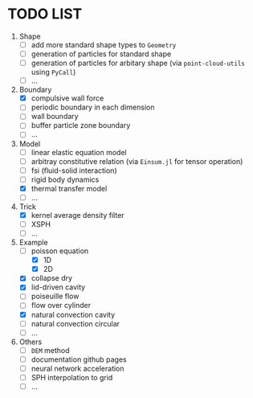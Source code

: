 # TODO LIST

1. Shape
    - [ ] add more standard shape types to `Geometry`
    - [ ] generation of particles for standard shape
    - [ ] generation of particles for arbitary shape (via `point-cloud-utils` using `PyCall`)
    - [ ] ...
2. Boundary
    - [x] compulsive wall force
    - [ ] periodic boundary in each dimension
    - [ ] wall boundary
    - [ ] buffer particle zone boundary
    - [ ] ...
3. Model
    - [ ] linear elastic equation model
    - [ ] arbitray constitutive relation (via `Einsum.jl` for tensor operation)
    - [ ] fsi (fluid-solid interaction)
    - [ ] rigid body dynamics
    - [x] thermal transfer model
    - [ ] ...
4. Trick
    - [x] kernel average density filter
    - [ ] XSPH
    - [ ] ...
5. Example
    - [ ] poisson equation
        - [x] 1D
        - [x] 2D
    - [x] collapse dry
    - [x] lid-driven cavity
    - [ ] poiseuille flow
    - [ ] flow over cylinder
    - [x] natural convection cavity
    - [ ] natural convection circular
    - [ ] ...
6. Others
    - [ ] `DEM` method
    - [ ] documentation github pages
    - [ ] neural network acceleration
    - [ ] SPH interpolation to grid
    - [ ] ...